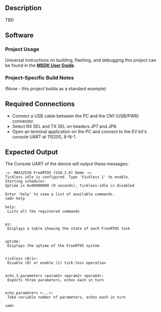 ## Description

TBD<!--TBD-->


## Software

### Project Usage

Universal instructions on building, flashing, and debugging this project can be found in the **[MSDK User Guide](https://analog-devices-msdk.github.io/msdk/USERGUIDE/)**.

### Project-Specific Build Notes

(None - this project builds as a standard example)

## Required Connections

-   Connect a USB cable between the PC and the CN1 (USB/PWR) connector.
-   Select RX SEL and TX SEL on headers JP7 and JP8.
-   Open an terminal application on the PC and connect to the EV kit's console UART at 115200, 8-N-1.

## Expected Output

The Console UART of the device will output these messages:

```
-=- MAX32520 FreeRTOS (V10.2.0) Demo -=-
Tickless idle is configured. Type 'tickless 1' to enable.
Starting scheduler.
Uptime is 0x00000000 (0 seconds), tickless-idle is disabled

Enter 'help' to view a list of available commands.
cmd> help

help:
 Lists all the registered commands


ps:
 Displays a table showing the state of each FreeRTOS task


uptime:
 Displays the uptime of the FreeRTOS system


tickless <0/1>:
 Disable (0) or enable (1) tick-less operation


echo_3_parameters <param1> <param2> <param3>:
 Expects three parameters, echos each in turn


echo_parameters <...>:
 Take variable number of parameters, echos each in turn

cmd>
```